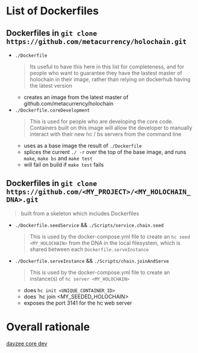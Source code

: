 # List of Dockerfiles

## Dockerfiles in `git clone https://github.com/metacurrency/holochain.git`

* `./Dockerfile`
  > Its useful to have this here in this list for completeness, and for people who want to guarantee they have the lastest master of holochain in their image, rather than relying on dockerhub having the latest version
  * creates an image from the latest master of github.com/metacurrency/holochain
* `./Dockerfile.coreDevelopment`
  > This is used for people who are developing the core code. Containers built on this image will allow the developer to manually interact with their new hc / bs servers from the command line
  * uses as a base image the result of `./Dockerfile`
  * splices the current `./ -r` over the top of the base image, and runs `make`, `make bs` and `make test`
  * will fail on build if `make test` fails

## Dockerfiles in `git clone https://github.com/<MY_PROJECT>/<MY_HOLOCHAIN_DNA>.git`
  > built from a skeleton which includes Dockerfiles
* `./Dockerfile.seedService` && `./Scripts/service.chain.seed`
  > This is used by the docker-compose.yml file to create an `hc seed <MY_HOLOCHAIN>` from the DNA in the local filesystem, which is shared between each `Dockerfile.serveInstance`
* `./Dockerfile.serveInstance` && `./Scripts/chain.joinAndServe`
  > This is used by the docker-compose.yml file to create an instance(s) of `hc server <MY_HOLOCHAIN>`
  * does `hc init <UNIQUE_CONTAINER_ID>`
  * does `hc join <MY_SEEDED_HOLOCHAIN>
  * exposes the port 3141 for the hc web server
  
# Overall rationale



[dayzee core dev](dayzeecoredev)
